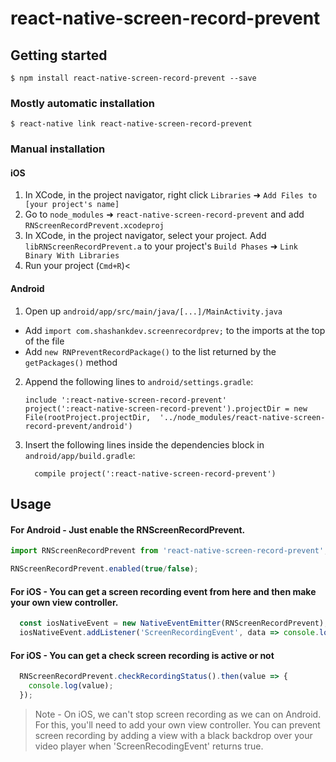 
# react-native-screen-record-prevent

## Getting started

`$ npm install react-native-screen-record-prevent --save`


### Mostly automatic installation

`$ react-native link react-native-screen-record-prevent`

### Manual installation


#### iOS

1. In XCode, in the project navigator, right click `Libraries` ➜ `Add Files to [your project's name]`
2. Go to `node_modules` ➜ `react-native-screen-record-prevent` and add `RNScreenRecordPrevent.xcodeproj`
3. In XCode, in the project navigator, select your project. Add `libRNScreenRecordPrevent.a` to your project's `Build Phases` ➜ `Link Binary With Libraries`
4. Run your project (`Cmd+R`)<

#### Android

1. Open up `android/app/src/main/java/[...]/MainActivity.java`
  - Add `import com.shashankdev.screenrecordprev;` to the imports at the top of the file
  - Add `new RNPreventRecordPackage()` to the list returned by the `getPackages()` method
2. Append the following lines to `android/settings.gradle`:
    ```
    include ':react-native-screen-record-prevent'
    project(':react-native-screen-record-prevent').projectDir = new File(rootProject.projectDir,  '../node_modules/react-native-screen-record-prevent/android')
    ```
3. Insert the following lines inside the dependencies block in `android/app/build.gradle`:
    ```
      compile project(':react-native-screen-record-prevent')
    ```



## Usage
#### For Android - Just enable the RNScreenRecordPrevent.
```javascript
import RNScreenRecordPrevent from 'react-native-screen-record-prevent';

RNScreenRecordPrevent.enabled(true/false);
```
#### For iOS - You can get a screen recording event from here and then make your own view controller.
```javascript
  const iosNativeEvent = new NativeEventEmitter(RNScreenRecordPrevent);
  iosNativeEvent.addListener('ScreenRecordingEvent', data => console.log(data));
```

#### For iOS - You can get a check screen recording is active or not
```javascript
  RNScreenRecordPrevent.checkRecordingStatus().then(value => {
    console.log(value);
  });
```

>Note - On iOS, we can't stop screen recording as we can on Android. For this, you'll need to add your own view controller. You can prevent screen recording by adding a view with a black backdrop over your video player when 'ScreenRecodingEvent' returns true.

